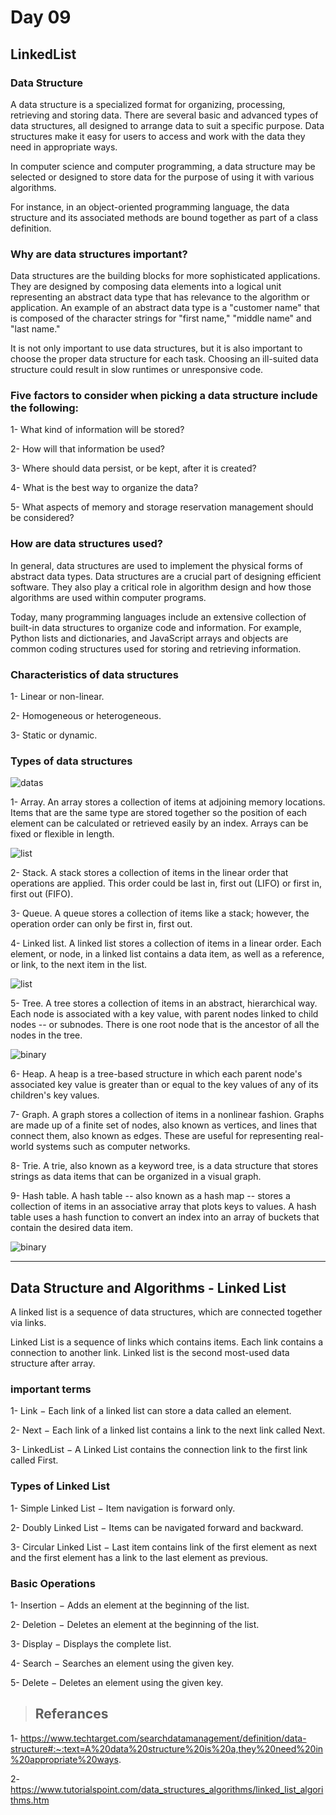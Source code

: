 # Day 09
## LinkedList

### Data Structure

A data structure is a specialized format for organizing, processing, retrieving and storing data. There are several basic and advanced types of data structures, all designed to arrange data to suit a specific purpose. Data structures make it easy for users to access and work with the data they need in appropriate ways. 

In computer science and computer programming, a data structure may be selected or designed to store data for the purpose of using it with various algorithms.

For instance, in an object-oriented programming language, the data structure and its associated methods are bound together as part of a class definition.

### Why are data structures important?

Data structures are the building blocks for more sophisticated applications. They are designed by composing data elements into a logical unit representing an abstract data type that has relevance to the algorithm or application. An example of an abstract data type is a "customer name" that is composed of the character strings for "first name," "middle name" and "last name."

It is not only important to use data structures, but it is also important to choose the proper data structure for each task. Choosing an ill-suited data structure could result in slow runtimes or unresponsive code. 

### Five factors to consider when picking a data structure include the following:

1- What kind of information will be stored?

2- How will that information be used?

3- Where should data persist, or be kept, after it is created?

4- What is the best way to organize the data?

5- What aspects of memory and storage reservation management should be considered?

### How are data structures used?

In general, data structures are used to implement the physical forms of abstract data types. Data structures are a crucial part of designing efficient software. They also play a critical role in algorithm design and how those algorithms are used within computer programs.

Today, many programming languages include an extensive collection of built-in data structures to organize code and information. For example, Python lists and dictionaries, and JavaScript arrays and objects are common coding structures used for storing and retrieving information.

### Characteristics of data structures

1- Linear or non-linear.

2- Homogeneous or heterogeneous.

3- Static or dynamic.

### Types of data structures

![datas](../../asset/datastructure.png)

1- Array. An array stores a collection of items at adjoining memory locations. Items that are the same type are stored together so the position of each element can be calculated or retrieved easily by an index. Arrays can be fixed or flexible in length.

![list](../../asset/array.png)

2- Stack. A stack stores a collection of items in the linear order that operations are applied. This order could be last in, first out (LIFO) or first in, first out (FIFO).

3- Queue. A queue stores a collection of items like a stack; however, the operation order can only be first in, first out.

4- Linked list. A linked list stores a collection of items in a linear order. Each element, or node, in a linked list contains a data item, as well as a reference, or link, to the next item in the list.

![list](../../asset/linked_list.png)

5- Tree. A tree stores a collection of items in an abstract, hierarchical way. Each node is associated with a key value, with parent nodes linked to child nodes -- or subnodes. There is one root node that is the ancestor of all the nodes in the tree.

![binary](../../asset/binary_search_tree.png)

6- Heap. A heap is a tree-based structure in which each parent node's associated key value is greater than or equal to the key values of any of its children's key values.

7- Graph. A graph stores a collection of items in a nonlinear fashion. Graphs are made up of a finite set of nodes, also known as vertices, and lines that connect them, also known as edges. These are useful for representing real-world systems such as computer networks.

8- Trie. A trie, also known as a keyword tree, is a data structure that stores strings as data items that can be organized in a visual graph.

9- Hash table. A hash table -- also known as a hash map -- stores a collection of items in an associative array that plots keys to values. A hash table uses a hash function to convert an index into an array of buckets that contain the desired data item.

![binary](../../asset/hash_table.png)

---
## Data Structure and Algorithms - Linked List

A linked list is a sequence of data structures, which are connected together via links.

Linked List is a sequence of links which contains items. Each link contains a connection to another link. Linked list is the second most-used data structure after array.

### important terms

1- Link − Each link of a linked list can store a data called an element.

2- Next − Each link of a linked list contains a link to the next link called Next.

3- LinkedList − A Linked List contains the connection link to the first link called First.

### Types of Linked List

1- Simple Linked List − Item navigation is forward only.

2- Doubly Linked List − Items can be navigated forward and backward.

3- Circular Linked List − Last item contains link of the first element as next and the first element has a link to the last element as previous.

### Basic Operations

1- Insertion − Adds an element at the beginning of the list.

2- Deletion − Deletes an element at the beginning of the list.

3- Display − Displays the complete list.

4- Search − Searches an element using the given key.

5- Delete − Deletes an element using the given key.

> ## Referances

1- https://www.techtarget.com/searchdatamanagement/definition/data-structure#:~:text=A%20data%20structure%20is%20a,they%20need%20in%20appropriate%20ways.

2- https://www.tutorialspoint.com/data_structures_algorithms/linked_list_algorithms.htm